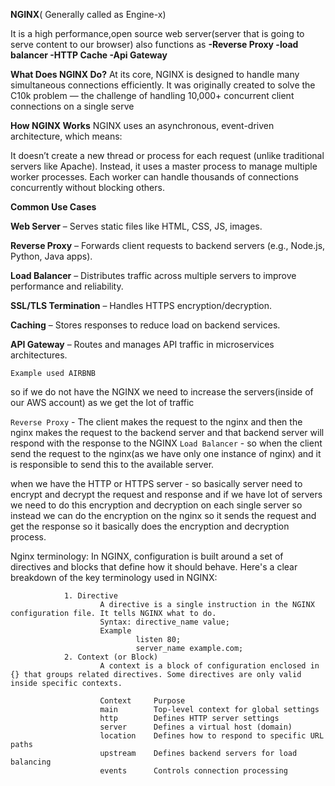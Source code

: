 **NGINX**( Generally called as Engine-x)

It is a high performance,open source web server(server that is going to serve content to our browser)
also functions as
**-Reverse Proxy
-load balancer
-HTTP Cache
-Api Gateway**

**What Does NGINX Do?**
At its core, NGINX is designed to handle many simultaneous connections efficiently.
It was originally created to solve the C10k problem — the challenge of handling 10,000+ concurrent client connections on a single serve

**How NGINX Works**
NGINX uses an asynchronous, event-driven architecture, which means:

It doesn’t create a new thread or process for each request (unlike traditional servers like Apache).
Instead, it uses a master process to manage multiple worker processes.
Each worker can handle thousands of connections concurrently without blocking others.

**Common Use Cases**

**Web Server** – Serves static files like HTML, CSS, JS, images.

**Reverse Proxy** – Forwards client requests to backend servers (e.g., Node.js, Python, Java apps).

**Load Balancer** – Distributes traffic across multiple servers to improve performance and reliability.

**SSL/TLS Termination** – Handles HTTPS encryption/decryption.

**Caching** – Stores responses to reduce load on backend services.

**API Gateway** – Routes and manages API traffic in microservices architectures.

`Example used AIRBNB`


so if we do not have the NGINX we need to increase the servers(inside of our AWS account) as we get the lot of traffic

`Reverse Proxy` - The client makes the request to the nginx and then the nginx makes the request to the backend server and that backend server will respond with the response to the NGINX
`Load Balancer` - so when the client send the request to the nginx(as we have only one instance of nginx) and it is responsible to send this to the available server.

when we have the HTTP or HTTPS server - so basically server need to encrypt and decrypt the request and response and if we have lot of servers we need to do this encryption and decryption on each single server so instead we can
do the encryption on the nginx so it sends the request and get the response so it basically does the encryption and decryption process.

Nginx terminology:
In NGINX, configuration is built around a set of directives and blocks that define how it should behave. Here's a clear breakdown of the key terminology used in NGINX:

				1. Directive
						A directive is a single instruction in the NGINX configuration file. It tells NGINX what to do.
						Syntax: directive_name value;
						Example
								listen 80;
								server_name example.com;
				2. Context (or Block)
						A context is a block of configuration enclosed in {} that groups related directives. Some directives are only valid inside specific contexts.
						
						Context		Purpose
						main		Top-level context for global settings
						http		Defines HTTP server settings
						server		Defines a virtual host (domain)
						location	Defines how to respond to specific URL paths
						upstream	Defines backend servers for load balancing
						events	    Controls connection processing
